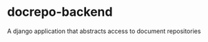 docrepo-backend
===============

A django application that abstracts access to document repositories
